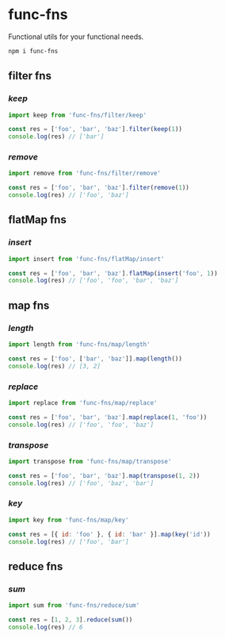 # func-fns

Functional utils for your functional needs.

```bash
npm i func-fns
```

## **filter fns**

### _keep_

```js
import keep from 'func-fns/filter/keep'

const res = ['foo', 'bar', 'baz'].filter(keep(1))
console.log(res) // ['bar']
```

### _remove_

```js
import remove from 'func-fns/filter/remove'

const res = ['foo', 'bar', 'baz'].filter(remove(1))
console.log(res) // ['foo', 'baz']
```

## **flatMap fns**

### _insert_

```js
import insert from 'func-fns/flatMap/insert'

const res = ['foo', 'bar', 'baz'].flatMap(insert('foo', 1))
console.log(res) // ['foo', 'foo', 'bar', 'baz']
```

## **map fns**

### _length_

```js
import length from 'func-fns/map/length'

const res = ['foo', ['bar', 'baz']].map(length())
console.log(res) // [3, 2]
```

### _replace_

```js
import replace from 'func-fns/map/replace'

const res = ['foo', 'bar', 'baz'].map(replace(1, 'foo'))
console.log(res) // ['foo', 'foo', 'baz']
```

### _transpose_

```js
import transpose from 'func-fns/map/transpose'

const res = ['foo', 'bar', 'baz'].map(transpose(1, 2))
console.log(res) // ['foo', 'baz', 'bar']
```

### _key_

```js
import key from 'func-fns/map/key'

const res = [{ id: 'foo' }, { id: 'bar' }].map(key('id'))
console.log(res) // ['foo', 'bar']
```

## **reduce fns**

### _sum_

```js
import sum from 'func-fns/reduce/sum'

const res = [1, 2, 3].reduce(sum())
console.log(res) // 6
```
